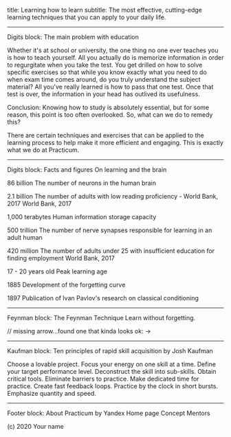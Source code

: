 title: Learning how to learn
subtitle: The most effective, cutting-edge learning techniques that you can apply to your daily life.

---

Digits block:
The main problem with education

Whether it's at school or university, the one thing no one ever teaches you is how to teach yourself. All you actually do is memorize information in order to regurgitate when you take the test. You get drilled on how to solve specific exercises so that while you know exactly what you need to do when exam time comes around, do you truly understand the subject material? All you've really learned is how to pass that one test. Once that test is over, the information in your head has outlived its usefulness.

Conclusion: Knowing how to study is absolutely essential, but for some reason, this point is too often overlooked. So, what can we do to remedy this?

There are certain techniques and exercises that can be applied to the learning process to help make it more efficient and engaging. This is exactly what we do at Practicum.

---

Digits block:
Facts and figures
On learning and the brain

86 billion
The number of neurons in the human brain

2.1 billion
The number of adults with low reading proficiency - World Bank, 2017
World Bank, 2017

1,000 terabytes
Human information storage capacity

500 trillion
The number of nerve synapses responsible for learning in an adult human

420 million
The number of adults under 25 with insufficient education for finding employment
World Bank, 2017

17 - 20 years old
Peak learning age

1885
Development of the forgetting curve

1897
Publication of Ivan Pavlov's research on classical conditioning

---

Feynman block:
The Feynman Technique
Learn without forgetting.

// missing arrow...found one that kinda looks ok: →

---

Kaufman block:
Ten principles of rapid skill acquisition
by Josh Kaufman

Choose a lovable project.
Focus your energy on one skill at a time.
Define your target performance level.
Deconstruct the skill into sub-skills.
Obtain critical tools.
Eliminate barriers to practice.
Make dedicated time for practice.
Create fast feedback loops.
Practice by the clock in short bursts.
Emphasize quantity and speed.

---

Footer block:
About Practicum by Yandex
Home page
Concept
Mentors

(c) 2020 Your name
